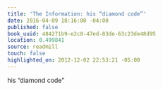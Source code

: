 ```yaml
---
title: 'The Information: his “diamond code”'
date: 2016-04-09 18:16:00 -04:00
published: false
book_uuid: 484271b9-e2c0-47ed-83de-63c23de48d95
location: 0.499841
source: readmill
touch: false
highlighted_on: 2012-12-02 22:53:21 -05:00
---
```


his “diamond code”